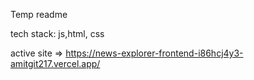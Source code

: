 Temp readme

tech stack: js,html, css

active site => https://news-explorer-frontend-i86hcj4y3-amitgit217.vercel.app/